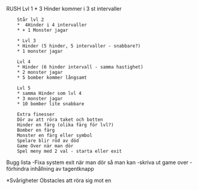 RUSH
         Lvl 1
        * 3 Hinder kommer i 3 st intervaller

        Står lvl 2
        *  4Hinder i 4 intervaller 
        * + 1 Monster jagar

        * Lvl 3
        * Hinder (5 hinder, 5 intervaller - snabbare?)
        * 1 monster jagar

        Lvl 4
        * Hinder (6 hinder intervall - samma hastighet)
        * 2 monster jagar 
        * 5 bomber kommer långsamt

        Lvl 5
        * samma Hinder som lvl 4
        * 3 monster jagar
        * 10 bomber lite snabbare

        Extra finesser
        Dör av att röra taket och botten
        Hinder en färg (olika färg för lvl?)
        Bomber en färg
        Monster en färg eller symbol
        Spelare blir röd av död
        Game Over när man dör
        Spel meny med 2 val - starta eller exit


Bugg lista
-Fixa system exit när man dör så man kan
-skriva ut game over
-förhindra inhållning av tagentknapp

*Svårigheter
Obstacles att röra sig mot en